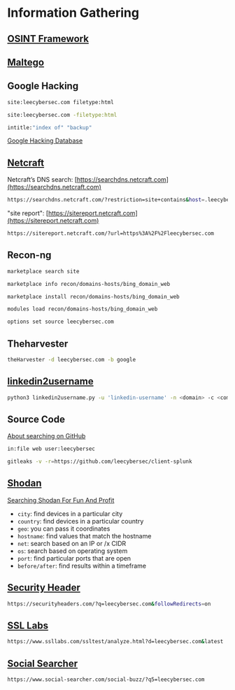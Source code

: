 # Information Gathering

## [OSINT Framework](https://osintframework.com)

## [Maltego](https://www.maltego.com)

## Google Hacking

``` bash
site:leecybersec.com filetype:html
```

``` bash
site:leecybersec.com -filetype:html
```

``` bash
intitle:"index of" "backup"
```

[Google Hacking Database](https://www.exploit-db.com/google-hacking-database)

## [Netcraft](https://www.netcraft.com/)

Netcraft’s DNS search: [https://searchdns.netcraft.com](https://searchdns.netcraft.com)

``` bash
https://searchdns.netcraft.com/?restriction=site+contains&host=.leecybersec.com&position=limited
```

"site report": [https://sitereport.netcraft.com](https://sitereport.netcraft.com)

``` bash
https://sitereport.netcraft.com/?url=https%3A%2F%2Fleecybersec.com
```

## Recon-ng

``` bash
marketplace search site
```

``` bash
marketplace info recon/domains-hosts/bing_domain_web
```

``` bash
marketplace install recon/domains-hosts/bing_domain_web
```

``` bash
modules load recon/domains-hosts/bing_domain_web
```

``` bash
options set source leecybersec.com
```

## Theharvester

``` bash
theHarvester -d leecybersec.com -b google
```

## [linkedin2username](https://github.com/initstring/linkedin2username)

``` bash
python3 linkedin2username.py -u 'linkedin-username' -n <domain> -c <company-name>
```

## Source Code

[About searching on GitHub](https://docs.github.com/en/github/searching-for-information-on-github/about-searching-on-github)

``` bash
in:file web user:leecybersec
```

``` bash
gitleaks -v -r=https://github.com/leecybersec/client-splunk
```

## [Shodan](https://shodan.io)

[Searching Shodan For Fun And Profit](https://www.exploit-db.com/docs/english/33859-searching-shodan-for-fun-and-profit.pdf)


* `city`: find devices in a particular city
* `country`: find devices in a particular country
* `geo`: you can pass it coordinates
* `hostname`: find values that match the hostname
* `net`: search based on an IP or /x CIDR
* `os`: search based on operating system
* `port`: find particular ports that are open
* `before/after`: find results within a timeframe

## [Security Header](https://securityheaders.com)

``` bash
https://securityheaders.com/?q=leecybersec.com&followRedirects=on
```

## [SSL Labs](https://www.ssllabs.com)

``` bash
https://www.ssllabs.com/ssltest/analyze.html?d=leecybersec.com&latest
```

## [Social Searcher](https://www.social-searcher.com)

``` bash
https://www.social-searcher.com/social-buzz/?q5=leecybersec.com
```